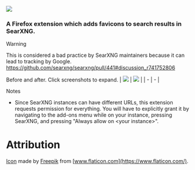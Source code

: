 ![](https://github.com/micahmo/searxng-favicons/assets/7417301/f3e569cd-620b-48ee-ad55-3244eb6284f3)

### A Firefox extension which adds favicons to search results in SearXNG.

> [!WARNING]  
> This is considered a bad practice by SearXNG maintainers because it can lead to tracking by Google.
> https://github.com/searxng/searxng/pull/441#discussion_r741752806

Before and after. Click screenshots to expand.
| ![](https://github.com/micahmo/searxng-favicons/assets/7417301/9f37de7c-705e-400d-becb-647794388458) | ![](https://github.com/micahmo/searxng-favicons/assets/7417301/a9ae03fd-5228-455c-84cc-befd0b52819c) |
| - | - |

Notes
* Since SearXNG instances can have different URLs, this extension requests permission for everything. You will have to explicitly grant it by navigating to the add-ons menu while on your instance, pressing SearXNG, and pressing "Always allow on \<your instance\>".

# Attribution
[Icon](https://www.flaticon.com/free-icon/search_1322618) made by [Freepik](https://www.flaticon.com/authors/freepik) from [www.flaticon.com](https://www.flaticon.com/).